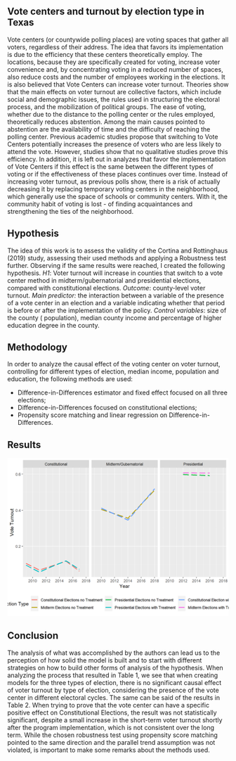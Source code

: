 ## Vote centers and turnout by election type in Texas

Vote centers (or countywide polling places) are voting spaces that gather all voters, regardless of their address. The idea that favors its implementation is due to the efficiency that these centers theoretically employ. The locations, because they are specifically created for voting, increase voter convenience and, by concentrating voting in a reduced number of spaces, also reduce costs and the number of employees working in the elections. It is also believed that Vote Centers can increase voter turnout.
Theories show that the main effects on voter turnout are collective factors, which include social and demographic issues, the rules used in structuring the electoral process, and the mobilization of political groups. The ease of voting, whether due to the distance to the polling center or the rules employed, theoretically reduces abstention. Among the main causes pointed to abstention are the availability of time and the difficulty of reaching the polling center.
Previous academic studies propose that switching to Vote Centers potentially increases the presence of voters who are less likely to attend the vote. However, studies show that no qualitative studies prove this efficiency. In addition, it is left out in analyzes that favor the implementation of Vote Centers if this effect is the same between the different types of voting or if the effectiveness of these places continues over time. Instead of increasing voter turnout, as previous polls show, there is a risk of actually decreasing it by replacing temporary voting centers in the neighborhood, which generally use the space of schools or community centers. With it, the community habit of voting is lost - of finding acquaintances and strengthening the ties of the neighborhood.


## Hypothesis

The idea of this work is to assess the validity of the Cortina and Rottinghaus (2019) study, assessing their used methods and applying a Robustness test further. Observing if the same results were reached, I created the following hypothesis.
*H1*: Voter turnout will increase in counties that switch to a vote center method in midterm/gubernatorial and presidential elections, compared with constitutional elections.
*Outcome*: county-level voter turnout.
*Main predictor:* the interaction between a variable of the presence of a vote center in an election and a variable indicating whether that period is before or after the implementation of the policy.
*Control variables*: size of the county ( population), median county income and percentage of higher education degree in the county.
 
 
## Methodology
 
In order to analyze the causal effect of the voting center on voter turnout, controlling for different types of election, median income, population and education, the following methods are used: 
* Difference-in-Differences estimator and fixed effect focused on all three elections;
* Difference-in-Differences focused on constitutional elections; 
* Propensity score matching and linear regression on Difference-in-Differences.
 
 
## Results
![](https://github.com/rennnas/Stats-II-Replication-Project/blob/main/imagem%202.png)
 
 
## Conclusion 

The analysis of what was accomplished by the authors can lead us to the perception of how solid the model is built and to start with different strategies on how to build other forms of analysis of the hypothesis. When analyzing the process that resulted in Table 1, we see that when creating models for the three types of election, there is no significant causal effect of voter turnout by type of election, considering the presence of the vote center in different electoral cycles.
The same can be said of the results in Table 2. When trying to prove that the vote center can have a specific positive effect on Constitutional Elections, the result was not statistically significant, despite a small increase in the short-term voter turnout shortly after the program implementation, which is not consistent over the long term.
While the chosen robustness test using propensity score matching pointed to the same direction and the parallel trend assumption was not violated, is important to make some remarks about the methods used.

